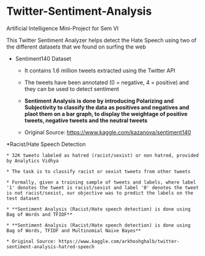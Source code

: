 # Twitter-Sentiment-Analysis

Artificial Intelligence Mini-Project for Sem VI 

This Twitter Sentiment Analyzer helps detect the Hate Speech using two of the different datasets that we found on surfing the web

  * Sentiment140 Dataset

    * It contains 1.6 million tweets extracted using the Twitter API
    
    * The tweets have been annotated (0 = negative, 4 = positive) and they can be used to detect sentiment
    
    * **Sentiment Analysis is done by introducing Polarizing and Subjectivity to classify the data as positives and negatives and plaot them on a bar graph, to display the weightage of positive tweets, negative tweets and the neutral tweets**
    
    * Original Source: https://www.kaggle.com/kazanova/sentiment140
    
    
  *Racist/Hate Speech Detection
  
    * 32K tweets labeled as hatred (racist/sexist) or non hatred, provided by Analytics Vidhya
    
    * The task is to classify racist or sexist tweets from other tweets
    
    * Formally, given a training sample of tweets and labels, where label '1' denotes the tweet is racist/sexist and label '0' denotes the tweet is not racist/sexist, our objective was to predict the labels on the test dataset
    
    * **Sentiment Analysis (Racist/Hate speech detection) is done using Bag of Words and TFIDF**
    
    * **Sentiment Analysis (Racist/Hate speech detection) is done using Bag of Words, TFIDF and Multinomial Naive Bayes**
    
    * Original Source: https://www.kaggle.com/arkhoshghalb/twitter-sentiment-analysis-hatred-speech
    
    
